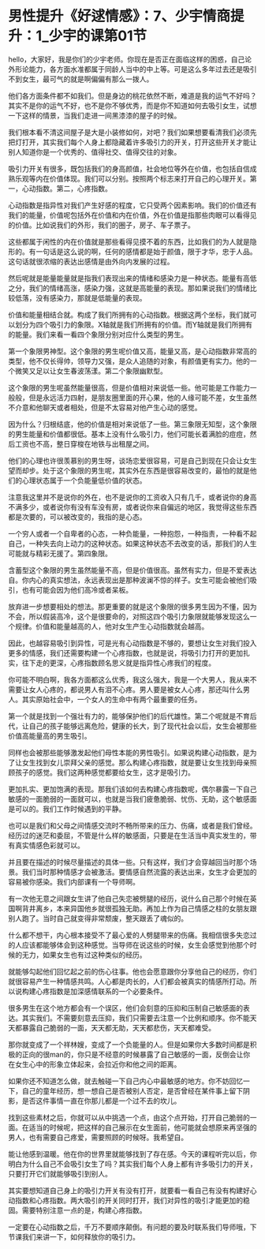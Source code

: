 # 男性提升《好逑情感》：7、少宇情商提升：1_少宇的课第01节

hello，大家好，我是你们的少宇老师。你现在是否正在面临这样的困惑，自己论外形论能力，各方面水准都属于同龄人当中的中上等。可是这么多年过去还是吸引不到女生，最可气的就是啊偏偏有那么一拨人。

他们各方面条件都不如我们。但是身边的桃花依然不断，难道是我的运气不好吗？其实不是你的运气不好，也不是你不够优秀，而是你不知道如何去吸引女生，试想一下这样的情景，当我们走进一间黑漆漆的屋子的时候。

我们根本看不清这间屋子是大是小装修如何，对吧？我们如果想要看清我们必须先把灯打开，其实我们每个人身上都隐藏着许多吸引力的开关，打开这些开关才能让别人知道你是一个优秀的、值得社交、值得交往的对象。

吸引力开关有很多，既包括我们的身高颜值，社会地位等外在价值，也包括自信成熟乐观等内在价值体现。我们可以分别。按照两个标志来打开自己的心理开关。第一，心动指数。第二，心疼指数。

心动指数是指异性对我们产生好感的程度，它只受两个因素影响。我们的价值还有我们的能量，价值呢包括外在价值和内在价值，外在价值是指那些肉眼可以看得见的价值。比如说我们的外形，我们的圈子，房子、车子票子。

这些都属于闲性的内在价值就是那些看得见摸不着的东西，比如我们的为人就是隐形的。有一句话是这么说的啊，任何的感情都是始于颜值，限于才华，忠于人品。这句话就很浓缩的表达出感情是由外向内发展的过程。

然后呢就是能量能量就是指我们表现出来的情绪和感染力是一种状态。能量有高低之分，我们的情绪高涨，感染力强，这就是高能量的表现。那如果说我们的情绪比较低落，没有感染力，那就是低能量的表现。

价值和能量相结合就。构成了我们所拥有的心动指数。根据这两个坐标，我们就可以划分为四个吸引力的象限。X轴就是我们所拥有的价值。而Y轴就是我们所拥有的能量。我们来看一看四个象限分别对应什么类型的男生。

第一个象限男神型。这个象限的男生呢价值又高，能量又高，是心动指数非常高的类型，他不仅长得帅，领导力又强，是众人追随的对象，有颜值更有实力。他的一个微笑又足以让女生春波荡漾。第二个象限幽默型。

这个象限的男生呢虽然能量很高，但是价值相对来说低一些。他可能是工作能力一般般，但是永远活力四射，是朋友圈里面的开心果，他的人缘可能不差，女生虽然不介意和他聊天或者相处，但是不太容易对他产生心动的感觉。

因为什么？归根结底，他的价值是相对来说低了一些。第三象限无知型，这个象限的男生能量和价值都很低。基本上没有什么吸引力，他们可能长着满脸的痘痘，然后工资也不高，整日穿梭在地铁与出租屋之间。

他们的心理也许很羡慕别的男生呀，谈场恋爱很容易，可是自己到现在只会让女生望而却步。处于这个象限的男生呢，其实外在东西是很容易改变的，最怕的就是他们的心理状态属于一个负能量低价值的状态。

注意我这里并不是说你的外在，也不是说你的工资收入只有几千，或者说你的身高不满多少，或者说你有没有车没有房，或者说你来自偏远的地区，我觉得这些东西都是次要的，可以被改变的，我指的是心态。

一个穷人或者一个自卑者的心态，一种负能量，一种抱怨，一种指责，一种看不起自己，一种失去向上动力的这种状态。如果这种状态不去改变的话，那我们的人生可能就与精彩无援了。第四象限。

含蓄型这个象限的男生虽然能量不高，但是价值很高。虽然有实力，但是不爱表达自。你内心的真实想法，永远表现出是那种波澜不惊的样子。女生可能会被他们吸引，也有可能会因为他们高冷或者呆板。

放弃进一步想要相处的想法。那更重要的就是这个象限的很多男生因为不懂，因为不会，所以假装高冷，这个是很要命的，对照这四个吸引力象限就能够发现这么一个规律。价值和能量越高的人，他对女生产生心动指数就会越高。

因此，也越容易吸引到异性，可是光有心动指数是不够的，要想让女生对我们投入更多的情感，我们还需要构建一个心疼指数，也就是说，将吸引力打开的更加扎实，往下走的更深，心疼指数顾名思义就是指异性心疼我们的程度。

你可能不明白啊，我各方面都这么优秀，我这么强大，我是一个大男人，我从来不需要让女人心疼的，都说男人有泪不心疼。男人要是被女人心疼，那还叫什么男人。其实原始社会中，一个女人的生命中有两个最重要的任务。

第一个就是找到一个强壮有力的，能够保护他们的后代雄性。第二个呢就是不育后代，让自己的孩子能够远离危险，健康的长大，到了现代社会以后，女生会被那些价值高能量高的男生吸引。

同样也会被那些能够激发起他们母性本能的男性吸引。如果说构建心动指数，是为了让女生找到女儿崇拜父亲的感觉。那么构建心疼指数，就是要让女生找到母亲照顾孩子的感觉。我们这两种感觉都要给女生，这才是吸引力。

更加扎实、更加饱满的表现。那我们该如何去构建心疼指数呢，偶尔暴露一下自己敏感的一面脆弱的一面就可以，也就是当我们疲惫脆弱、忧伤、无助，这个敏感面是可以的。我们工作时候遇到的平静。

也可以是我们和父母之间情感交流时不畅所带来的压力、伤痛，或者是我们曾经。经历过的迷茫和委屈，不管是什么样的敏感面，只要是在生活当中真实发生的，带有真实情感色彩就可以。

并且要在描述的时候尽量描述的具体一些。只有这样，我们才会穿越回当时那个场景。我们当时那种情感才会被激活。要情感自然流露的表达出来，女生才会更加的容易被你感染。我们内部课有一个导师啊。

有一次他无意之间跟女生讲了他自己失恋被劈腿的经历，说什么自己那个时候在英国啊背井离乡，本来异国他乡就很孤独无助。再加上作为自己情感之柱的女朋友跟别人跑了。当时自己就变得非常颓废，整天跟丢了魂似的。

什么都不想干，内心根本接受不了最心爱的人劈腿带来的伤痛。我相信很多失恋过的人应该都能够体会到这种感觉。当导师在说这些的时候，女生会感觉到他那个时候的无力，如果女生也有过这种类似的经历。

就能够勾起他们回忆起之前的伤心往事。他也会愿意跟你分享他自己的经历，你们就很容易产生一种情感共鸣。人心都是肉长的，人们都会被真实的情感所打动。所以说构建心疼指数是加深感情联系的一个必要条件。

很多男生在这个地方都会有一个误区，他们会刻意的压抑和压制自己敏感面的表达。其实我们。不需要刻意去压抑，我们只需要去注意一个比例和顺序。你不能天天都暴露自己脆弱的一面，天天都无助，天天都悲伤，天天都难受。

那你就变成了一个祥林嫂，变成了一个负能量的人。但是如果你大多数时间都是积极的正向的很man的，你只是不经意的时候暴露了自己敏感的一面，反倒会让你在女生心中的形象立体起来，会拉近你和他之间的距离。

如果你还不知道怎么做，就去触碰一下自己内心中最敏感的地方。你不妨回忆一下，自己的童年经历，想一想自己是否被别人否定，是否曾经在某件事上留下阴影，是否这件事情一直在你那儿都是一个过不去的坎儿。

找到这些素材之后，你就可以从中挑选一个点，由这个点开始，打开自己脆弱的一面。在适当的时候呢，把这样的自己展示在女生面前，他可能就会想原来再坚强的男人，也有需要自己疼爱，需要照顾的时候呀。我希望自。

能让他感到温暖。他在你的世界里就能够找到了存在感。今天的课程听完以后，你明白为什么自己不会吸引女生了吗？其实我们每个人身上都有许多吸引力的开关，只要打开它们就能够吸引到别人。

其实要想知道自己身上的吸引力开关有没有打开，就要看一看自己有没有构建好心动指数和心疼指数。两大吸引的开关同时打开，我们对异性的吸引才能更加的稳固。需要特别注意一点的是，构建心疼指数。

一定要在心动指数之后，千万不要顺序颠倒。有问题的要及时联系我们导师哦，下节课我们来讲一下，如何释放你的吸引力。

